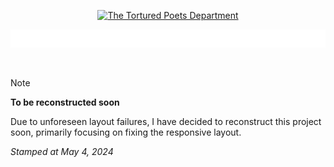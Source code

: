 <p align="center"><a href="https://bit.ly/my-ttpd-song"><img src="https://images.genius.com/48394cc3d17656b89aec73549d8863b6.1000x1000x1.png" width="200" alt="The Tortured Poets Department"></a></p>

[![](media/banner.svg)](https://bit.ly/my-ttpd-song)

<br>

> [!NOTE]
> **To be reconstructed soon**
> 
> Due to unforeseen layout failures, I have decided to reconstruct this project soon, primarily focusing on fixing the responsive layout.
>
> *Stamped at May 4, 2024*

